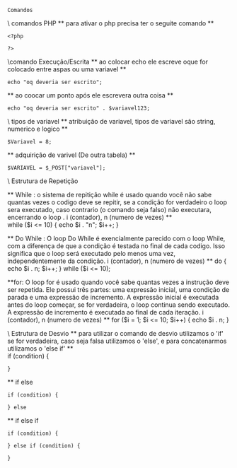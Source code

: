     Comandos


\\ comandos PHP
**  para ativar o php precisa ter o seguite comando **
    
    <?php

    ?>


\\comando Execução/Escrita
**  ao colocar echo ele escreve oque for colocado entre aspas ou uma variavel   **

    echo "oq deveria ser escrito"; 

**  ao coocar um ponto após ele escrevera outra coisa   **

    echo "oq deveria ser escrito" . $variavel123; 


\\ tipos de variavel
**  atribuição de variavel, tipos de variavel são string, numerico e logico **

    $Variavel = 8;

**  adquirição de varivel (De outra tabela) **

    $VARIAVEL = $_POST["variavel"];


\\ Estrutura de Repetição

**  While : o sistema de repitição while é usado quando você não sabe quantas vezes o codigo deve se repitir, se a condição for verdadeiro o loop sera     executado, caso contrario (o comando seja falso) não executara, encerrando o loop . 
 i (contador), n (numero de vezes)
**       
    while ($i <= 10) {
        echo $i . "n";
            $i++;
    }


**  Do While :  O loop Do While é exencialmente parecido com o loop While, com a diferença de que a condição é testada no final de cada codigo. Isso significa que o loop será executado pelo menos uma vez, independentemente da condição.
 i (contador), n (numero de vezes)
**
    do {
        echo $i . n;
        $i++;
    }  while ($i <= 10);


**for: O loop for é usado quando você sabe quantas vezes a instrução deve ser repetida. Ele possui três partes: uma expressão inicial, uma condição de parada e uma expressão de incremento. A expressão inicial é executada antes do loop começar, se for verdadeira, o loop continua sendo executado. A expressão de incremento é executada ao final de cada iteração.
 i (contador), n (numero de vezes)
**
    for ($i = 1; $i <= 10; $i++) {
        echo $i . n;
    }



\\ Estrutura de Desvio
 ** para utilizar o comando de desvio utilizamos o 'if' se for verdadeira, caso seja falsa utilizamos o 'else', e para concatenarmos utilizamos o 'else if'
 **   
    if (condition) {                        
    
    }

** if else

    if (condition) {                        
    
    } else

** if else if

    if (condition) {                        
    
    } else if (condition) {

    }







